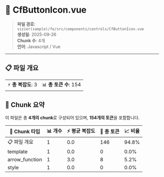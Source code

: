 # 📄 CfButtonIcon.vue

> **파일 경로**: `vizier(sample)/fe/src/components/controls/CfButtonIcon.vue`  
> **생성일**: 2025-09-26  
> **Chunk 수**: 4개  
> **언어**: Javascript / Vue
---





## 📋 파일 개요

| | |
|--|--|
| ⚡ **총 복잡도**: 3 | 📊 **총 토큰 수**: 154 |






## 🧩 Chunk 요약

이 파일은 총 **4개의 chunk**로 구성되어 있으며, **154개의 토큰**을 포함합니다.

| 🧩 Chunk 타입 | 📊 개수 | ⚡ 평균 복잡도 | 📝 총 토큰 | 📈 비율 |
|---------------|--------|-------------|----------|--------|
| 📋 파일 개요 | 1 | 0.0 | 146 | 94.8% |
| template | 1 | 0.0 | 0 | 0.0% |
| arrow_function | 1 | 3.0 | 8 | 5.2% |
| style | 1 | 0.0 | 0 | 0.0% |


